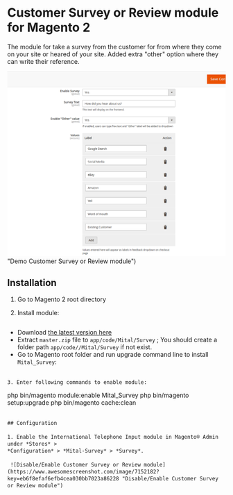 # Customer Survey or Review module for Magento 2

The module for take a survey from the customer for from where they come on your site or heared of your site. Added extra "other" option where they can write their reference.


![Demo Customer Survey or Review module](https://github.com/mitaldeveloper/magneto2-survey-checkout/blob/master/Survey/survey-admin-setting.png?raw=true)"Demo Customer Survey or Review module")



## Installation

1. Go to Magento 2 root directory

2. Install module:

   ```

- Download [the latest version here](https://github.com/mitaldeveloper/magneto2-survey-review/archive/main.zip) 
- Extract `master.zip` file to `app/code/Mital/Survey` ; You should create a folder path `app/code//Mital/Survey` if not exist.
- Go to Magento root folder and run upgrade command line to install `Mital_Survey`:

```

3. Enter following commands to enable module:

   ```
   php bin/magento module:enable Mital_Survey
   php bin/magento setup:upgrade
   php bin/magento cache:clean
   ```

## Configuration

1. Enable the International Telephone Input module in Magento® Admin under *Stores* >
   *Configuration* > *Mital-Survey* > *Survey*.

    ![Disable/Enable Customer Survey or Review module](https://www.awesomescreenshot.com/image/7152182?key=eb6f8efaf6efb4cea030bb7023a86228 "Disable/Enable Customer Survey or Review module")

